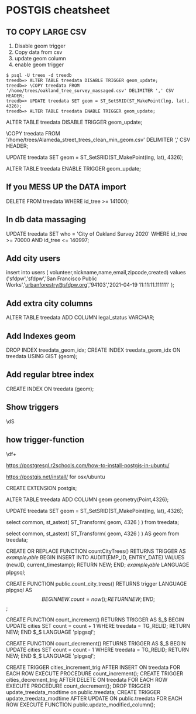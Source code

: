 # POSTGIS cheatsheet

## TO COPY LARGE CSV

1. Disable geom trigger 
2. Copy data from csv 
3. update geom column 
4. enable geom trigger

```shell
$ psql -U trees -d treedb
treedb=> ALTER TABLE treedata DISABLE TRIGGER geom_update;
treedb=> \COPY treedata FROM '/home/trees/oakland_tree_survey_massaged.csv' DELIMITER ',' CSV HEADER;
treedb=> UPDATE treedata SET geom = ST_SetSRID(ST_MakePoint(lng, lat), 4326);
treedb=> ALTER TABLE treedata ENABLE TRIGGER geom_update;
```

ALTER TABLE treedata DISABLE TRIGGER geom_update;

\COPY treedata FROM '/home/trees/Alameda_street_trees_clean_min_geom.csv' DELIMITER ',' CSV HEADER;

UPDATE treedata SET geom = ST_SetSRID(ST_MakePoint(lng, lat), 4326);

ALTER TABLE treedata ENABLE TRIGGER geom_update;

## If you MESS UP the DATA import
DELETE FROM treedata WHERE id_tree >= 141000;

## In db data massaging
UPDATE treedata SET who = 'City of Oakland Survey 2020' WHERE id_tree >= 70000 AND id_tree <= 140997;

## Add city users

insert into users ( volunteer,nickname,name,email,zipcode,created) values ('sfdpw','sfdpw','San Francisco Public Works','urbanforestry@sfdpw.org','94103','2021-04-19 11:11:11.111111' );

## Add extra city columns

ALTER TABLE treedata ADD COLUMN legal_status VARCHAR;

## Add Indexes geom
DROP INDEX treedata_geom_idx;
CREATE INDEX treedata_geom_idx ON treedata USING GIST (geom);

## Add regular btree index
CREATE INDEX ON treedata (geom);

## Show triggers
\dS <tablename>

## how trigger-function
\df+ <functionname>

https://postgresql.r2schools.com/how-to-install-postgis-in-ubuntu/

https://postgis.net/install/ for osx/ubuntu

CREATE EXTENSION postgis;

ALTER TABLE treedata ADD COLUMN geom geometry(Point,4326);

UPDATE treedata SET geom = ST_SetSRID(ST_MakePoint(lng, lat), 4326);

<!-- UPDATE treedata SET geom = ST_Transform(ST_SetSRID(ST_MakePoint(lng, lat), 4326),26913); -->

select common, st_astext( ST_Transform( geom, 4326 ) )  from treedata;

select common, st_astext( ST_Transform( geom, 4326 ) ) AS geom from treedata;

<!-- 
SELECT ST_AsText(ST_AsMVTGeom(
	ST_GeomFromText('POLYGON ((0 0, 10 0, 10 5, 0 -5, 0 0))'),
	ST_MakeBox2D(ST_Point(0, 0), ST_Point(4096, 4096)),
	4096, 0, false));
@37.0625,-95.677068,4z
SELECT ST_AsMVT(q, 'testlayer', 4096, 'geom')
    FROM (
      SELECT
          common,
          ST_AsMVTGeom(
              geom,
              ST_MakeEnvelope(${bbox[0]}, ${bbox[1]}, ${bbox[2]}, ${bbox[3]}, 4326),
              4096,
              256,
              false
          ) geom
      FROM treedata c
    ) q
  `; -->


CREATE OR REPLACE FUNCTION countCityTrees() RETURNS TRIGGER AS $example_table$
   BEGIN
      INSERT INTO AUDIT(EMP_ID, ENTRY_DATE) VALUES (new.ID, current_timestamp);
      RETURN NEW;
   END;
$example_table$ LANGUAGE plpgsql;

CREATE FUNCTION public.count_city_trees() RETURNS trigger
    LANGUAGE plpgsql
    AS $$
    BEGIN
        NEW.count = now();
        RETURN NEW;
    END;
$$;

CREATE FUNCTION count_increment() RETURNS TRIGGER AS $_$
BEGIN
UPDATE cities SET count = count + 1 WHERE treedata = TG_RELID;
RETURN NEW;
END $_$ LANGUAGE 'plpgsql';

CREATE FUNCTION count_decrement() RETURNS TRIGGER AS $_$
BEGIN
UPDATE cities SET count = count - 1  WHERE treedata = TG_RELID;
RETURN NEW;
END $_$ LANGUAGE 'plpgsql';

CREATE TRIGGER cities_increment_trig AFTER INSERT ON treedata FOR EACH ROW EXECUTE PROCEDURE count_increment();
CREATE TRIGGER cities_decrement_trig AFTER DELETE ON treedata FOR EACH ROW EXECUTE PROCEDURE count_decrement();
DROP TRIGGER update_treedata_modtime on public.treedata;
CREATE TRIGGER update_treedata_modtime AFTER UPDATE ON public.treedata FOR EACH ROW EXECUTE FUNCTION public.update_modified_column();
